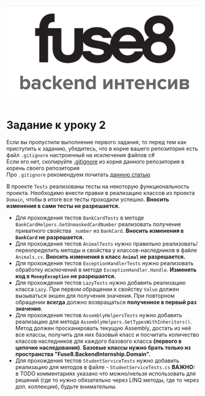 <p align="center">
  <img src="/assets/logo.png" alt="logo" title="backend интенсив fuse8"/>
</p>

# Задание к уроку 2

Если вы пропустили выполнение первого задания, то перед тем как приступить к заданию, убедитесь, что в корне вашего репозитория есть файл `.gitignore` настроенный на исключения файлов c#<br />
Если его нет, скопируйте [.gitignore](/.gitignore) из корня данного репозитория в корень своего репозитория <br />
Про `.gitignore` рекомендуем почитать [данную статью](https://ru.hexlet.io/courses/intro_to_git/lessons/gitignore/theory_unit)

В проекте <code>Tests</code> реализованы тесты на некоторую функциональность проекта.
Необходимо внести правки в реализацию классов из проекта <code>Domain</code>, чтобы в итоге все тесты проходили успешно. **Вносить изменения в сами тесты не разрешается.**
- Для прохождения тестов <code>BankCardTests</code> в методе <code>BankCardHelpers.GetUnmaskedCardNumber</code> реализовать получение приватного свойства <code>_number</code> из <code>BankCard</code>. **Вносить изменения в <code>BankCard</code> не разрешается.**
- Для прохождения тестов <code>AnimalTests</code> нужно правильно реализовать/переопределить методы и свойства у классов-наследников в файле <code>Animals.cs</code>. **Вносить изменения в класс <code>Animal</code> не разрешается.**
- Для прохождения тестов <code>ExceptionHandlerTests</code> нужно реализовать обработку исключений в методе <code>ExceptionHandler.Handle</code>. **Изменять код в <code>MoneyException</code> не разрешается.**
- Для прохождения тестов <code>LazyTests</code> нужно добавить реализацию класса <code>Lazy</code>. При первом обращении к свойству <code>Value</code> должен вызываться экшен для получения значения.
  При повторном обращении **всегда** должно возвращаться **полученное в первый раз значение**.
- Для прохождения тестов <code>AssemblyHelpersTests</code> нужно добавить реализацию для метода <code>AssemblyHelpers.GetTypesWithInheritors()</code>. Метод должен просканировать текущую Assembly, достать из неё все классы,
  получить для них базовый класс и посчитать количество классов наследников для каждого базового класса **(первого в цепочке наследования)**. **Базовые классы нужно брать только из пространства "Fuse8.BackendInternship.Domain".**
- Для прохождения тестов <code>StudentServiceTests</code> нужно добавить реализацию для методов в файле - <code>StudentServiceTests.cs</code> **ВАЖНО:** в TODO комментариях указано что можно/нельзя использовать для решений (где то нужно обязательно через LINQ методы, где то через доп. коллекции), будьте внимательны.